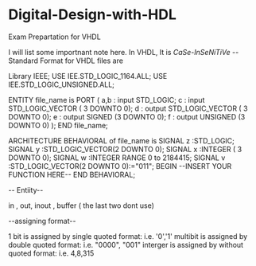 # Digital-Design-with-HDL
Exam Prepartation for VHDL


I will list some importnant note here.
In VHDL, It is *CaSe-InSeNiTiVe*
-- Standard Format for VHDL files are 

Library IEEE;
USE IEE.STD_LOGIC_1164.ALL;
USE IEE.STD_LOGIC_UNSIGNED.ALL;

ENTITY file_name is 
PORT
  (
    a,b : input  STD_LOGIC;
    c   : input  STD_LOGIC_VECTOR ( 3 DOWNTO 0);
    d   : output STD_LOGIC_VECTOR ( 3 DOWNTO 0);
    e   : output SIGNED (3 DOWNTO 0);
    f   : output UNSIGNED (3 DOWNTO 0)
  );
END file_name;  

ARCHITECTURE BEHAVIORAL of file_name is 
SIGNAL z :STD_LOGIC;
SIGNAL y :STD_LOGIC_VECTOR(2 DOWNTO 0);
SIGNAL x :INTEGER ( 3 DOWNTO 0);
SIGNAL w :INTEGER RANGE 0 to 2184415;
SIGNAL v :STD_LOGIC_VECTOR(2 DOWNTO 0):="011";
BEGIN
    --INSERT YOUR FUNCTION HERE--
END BEHAVIORAL;

-- Entiity--

in , out, inout , buffer ( the last two dont use)

--assigning format--

1 bit is assigned by single quoted format: i.e. '0','1'
multibit is assigned by double quoted format: i.e. "0000", "001"
interger is assigned by without quoted format: i.e. 4,8,315
